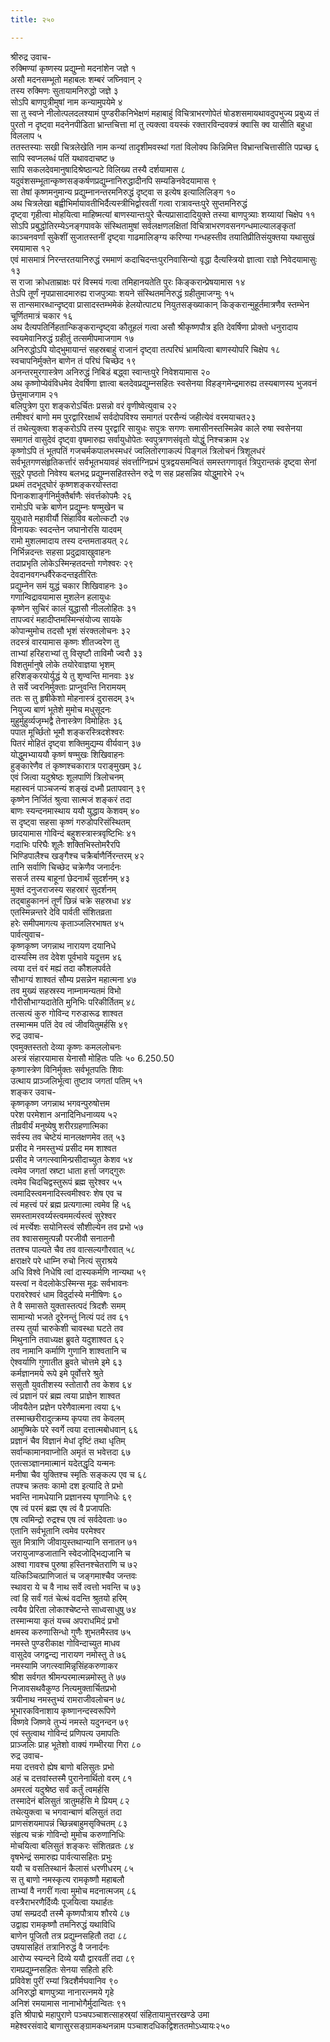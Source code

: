 ```yaml
---
title: २५०

---
```

श्रीरुद्र उवाच-  
रुक्मिण्यां कृष्णस्य प्रद्युम्नो मदनांशेन जज्ञे १  
असौ मदनसम्भूतो महाबलः शम्बरं जघ्निवान् २  
तस्य रुक्मिणः सुतायामनिरुद्धो जज्ञे ३  
सोऽपि बाणपुत्रीमुषां नाम कन्यामुपयेमे ४  
सा तु स्वप्ने नीलोत्पलदलश्यामं पुण्डरीकनिभेक्षणं महाबाहुं विचित्राभरणोपेतं षोडशसमायथावदुपभुज्य प्रबुध्य तं पुरतो न दृष्ट्वा मदनेनपीडिता भ्रान्तचित्ता मां तु त्यक्त्वा वयस्कं रक्तारविन्दवक्त्रं क्वासि क्व यासीति बहुधा विललाप ५  
ततस्तस्याः सखी चित्रलेखेति नाम कन्यां तादृशीमवस्थां गतां विलोक्य किन्निमित्त विभ्रान्तचित्तासीति पप्रच्छ ६  
सापि स्वप्नलब्धं पतिं यथावदाचष्ट ७  
सापि सकलदेवमानुषादिश्रेष्ठान्पटे विलिख्य तस्यै दर्शयामास ८  
यदुवंशसम्भूतान्कृष्णसङ्कर्षणप्रद्युम्नानिरुद्धादीनपि सम्यङिनवेदयामास ९  
सा तेषां कृष्णमनुमान्य प्रद्युम्नानन्तरमनिरुद्धं दृष्ट्वा स इत्येष इत्यालिलिङ्ग १०  
अथ चित्रलेखा बह्वीभिर्मायावतीभिर्दैत्यस्त्रीभिर्द्वारवतीं गत्वा रात्रावन्तःपुरे सुप्तमनिरुद्धं  
दृष्ट्वा गृहीत्वा मोहयित्वा माहिष्मत्यां बाणस्यान्तःपुरे चैत्यप्रासादादियुक्ते तस्या बाणपुत्र्याः शय्यायां चिक्षेप ११  
सोऽपि प्रबुद्धोतिरम्येऽनङ्गपावके संस्थितामुषां सर्वलक्षणलक्षितां विचित्राभरणवसनगन्धमाल्यालङ्कृतां काञ्चनवर्णां सुकेशीं सुजातस्तनीं दृष्ट्वा गाढमालिङ्ग्य करिण्या गन्धहस्तीव तयातिप्रीतिसंयुक्तया यथासुखं रमयामास १२  
एवं मासमात्रं निरन्तरतयानिरुद्धं रममाणं कदाचिदन्तःपुरनिवासिन्यो वृद्धा दैत्यस्त्रियो ज्ञात्वा राज्ञे निवेदयामासुः १३  
स राजा क्रोधताम्राक्षः परं विस्मयं गत्वा तमिहानयतेति पुरः किङ्करान्प्रेषयामास १४  
तेऽपि तूर्णं नृपप्रासादमारुह्य राजपुत्र्याः शयने संस्थितमनिरुद्धं ग्रहीतुमाजग्मुः १५  
स तान्समारब्धान्दृष्ट्वा प्रासादस्तम्भमेकं हेलयोत्पाट्य नियुतसङ्ख्याकान् किङ्करान्मुहूर्तमात्रणैव स्तम्भेन चूर्णितमात्रं चकार १६  
अथ दैत्यपतिर्निहतान्किङ्करान्दृष्ट्वा कौतूहलं गत्वा असौ श्रीकृष्णपौत्र इति देवर्षिणा प्रोक्तो धनुरादाय स्वयमेवानिरुद्धं ग्रहीतुं तत्समीपमाजगाम १७  
अनिरुद्धोऽपि योद्भुमायान्तं सहस्रबाहुं राजानं दृष्ट्वा तत्परिघं भ्रामयित्वा बाणस्योपरि चिक्षेप १८  
स्वचापनिर्मुक्तेन बाणेन तं परिघं चिच्छेद १९  
अनन्तरमुरगास्त्रेण अनिरुद्धं निबिडं बद्ध्वा स्वान्तःपुरे निवेशयामास २०  
अथ कृष्णोप्येवंविधमेव देवर्षिणा ज्ञात्वा बलदेवप्रद्युम्नसहितः स्वसेनया विहङ्गमेन्द्रमारुह्य तस्यबाणस्य भुजवनं छेत्तुमाजगाम २१  
बलिपुत्रेण पुरा शङ्करोऽर्चितः प्रसन्नो वरं वृणीष्वेत्युवाच २२  
तमीश्वरं बाणो मम पुरद्वारिरक्षार्थं सर्वदोपविश्य समागतं परसैन्यं जहीत्येवं वरमयाचत२३  
तं तथेत्युक्त्वा शङ्करोऽपि तस्य पुरद्वारि सायुधः सपुत्रः सगणः समासीनस्तस्मिन्नेव काले रुषा स्वसेनया समागतं वासुदेवं दृष्ट्वा वृषमारुह्य सर्वायुधोपेतः स्वपुत्रगणसंवृतो योद्धुं निश्चक्राम २४  
कृष्णोऽपि तं भूतपतिं गजचर्मकपालभस्मधरं ज्वलितोरगाकल्पं पिङ्गलं त्रिलोचनं त्रिशूलधरं सर्वभूतगणसंहृतिकर्त्तारं सर्वभूतभयावहं संवर्त्ताग्निप्रभं पुत्रद्वयसमन्वितं समस्तगणावृतं त्रिपुरान्तकं दृष्ट्वा सेनां सुदूरे पृष्ठतो निवेश्य बलभद्र प्रद्युम्नसहितस्तेन रुद्रे ण सह प्रहसन्निव योद्धुमारेभे २५  
प्रथमं तदभूद्घोरं कृष्णशङ्करयोस्तदा  
पिनाकशार्ङ्गनिर्मुक्तैर्बाणैः संवर्त्तकोपमैः २६  
रामोऽपि चक्रे बाणेन प्रद्युम्नः षण्मुखेन च  
युयुधाते महावीर्यौ सिंहाविव बलोत्कटौ २७  
विनायकः स्वदन्तेन जघानोरसि यादवम्  
रामो मुशलमादाय तस्य दन्तमताडयत् २८  
निर्भिन्नदन्तः सहसा प्रदुद्रावाखुवाहनः  
तदाप्रभृति लोकेऽस्मिन्हतदन्तो गणेश्वरः २९  
देवदानवगन्धर्वैरेकदन्तइतीरितः  
प्रद्युम्नेन समं युद्धं चकार शिखिवाहनः ३०  
गणान्विद्रावयामास मुशलेन हलायुधः  
कृष्णेन सुचिरं कालं युद्धासौ नीललोहितः ३१  
तापज्वरं महादीप्तमस्मिन्संयोज्य सायके  
कोपान्मुमोच तदसौ भृशं संरक्तलोचनः ३२  
तदस्त्रं वारयामास कृष्णः शीतज्वरेण तु  
ताभ्यां हरिहराभ्यां तु विसृष्टौ ताविमौ ज्वरौ ३३  
विशतुर्मानुषे लोके तयोरेवाज्ञया भृशम्  
हरिशङ्करयोर्युद्धं ये तु शृण्वन्ति मानवाः ३४  
ते सर्वे ज्वरनिर्मुक्ताः प्राप्नुवन्ति निरामयम्  
ततः स तु हृषीकेशो मोहनास्त्रं दुरासदम् ३५  
नियुज्य बाणं भूतेशे मुमोच मधुसूदनः  
मुहुर्मुहुर्व्यजृम्भद्वै तेनास्त्रेण विमोहितः ३६  
पपात मूर्च्छितो भूमौ शङ्करस्त्रिदशेश्वरः  
पितरं मोहितं दृष्ट्वा शक्तिमुद्यम्य वीर्यवान् ३७  
योद्धुमभ्याययौ कृष्णं षण्मुखः शिखिवाहनः  
हुङ्कारेणैव तं कृष्णश्चकारात्र पराङ्मुखम् ३८  
एवं जित्वा यदुश्रेष्ठः शूलपाणिं त्रिलोचनम्  
महास्वनं पाञ्चजन्यं शङ्खं दध्मौ प्रतापवान् ३९  
कृष्णेन निर्जितं श्रुत्वा सात्मजं शङ्करं तदा  
बाणः स्यन्दनमास्थाय ययौ युद्धाय केशवम् ४०  
स दृष्ट्वा सहसा कृष्णं गरुडोपरिसंस्थितम्  
छादयामास गोविन्दं बहुशस्त्रास्त्रवृष्टिभिः ४१  
गदाभिः परिघैः शूलैः शक्तिभिस्तोमरैरपि  
भिण्डिपालैश्च खङ्गैश्च चक्रैर्बाणैर्निरन्तरम् ४२  
तानि सर्वाणि चिच्छेद चक्रेणैव जनार्दनः  
ससर्ज तस्य बाहूनां छेदनार्थं सुदर्शनम् ४३  
मुक्तं दनुजराजस्य सहस्रारं सुदर्शनम्  
तद्बाहुकाननं तूर्णं छिन्नं चक्रे सहस्रधा ४४  
एतस्मिन्नन्तरे देवि पार्वती संशितव्रता  
हरेः समीपमागत्य कृताञ्जलिरभाषत ४५  
पार्वत्युवाच-  
कृष्णकृष्ण जगन्नाथ नारायण दयानिधे  
दास्यस्मि तव देवेश पूर्वभावे यदूत्तम ४६  
त्वया दत्तं वरं मह्यं तदा कौशलपर्वते  
सौभाग्यं शाश्वतं सौम्य प्रसन्नेन महात्मना ४७  
तव मुख्यं सहस्रस्य नाम्नामन्यतमं विभो  
गौरीसौभाग्यदातेति मुनिभिः परिकीर्तितम् ४८  
तत्सत्यं कुरु गोविन्द गरुडारूढ शाश्वत  
तस्मान्मम पतिं देव त्वं जीवयितुमर्हसि ४९  
रुद्र उवाच-  
एवमुक्तस्ततो देव्या कृष्णः कमललोचनः  
अस्त्रं संहारयामास येनासौ मोहितः पतिः ५० 6.250.50  
कृष्णास्त्रेण विनिर्मुक्तः सर्वभूतपतिः शिवः  
उत्थाय प्राञ्जलिर्भूत्वा तुष्टाव जगतां पतिम् ५१  
शङ्कर उवाच-  
कृष्णकृष्ण जगन्नाथ भगवन्पुरुषोत्तम  
परेश परमेशान अनादिनिधनाव्यय ५२  
तीव्रवीर्यं मनुष्येषु शरीरग्रहणात्मिका  
सर्वस्य तव चेष्टेयं मानलक्षणमेव तत् ५३  
प्रसीद मे नमस्तुभ्यं प्रसीद मम शाश्वत  
प्रसीद मे जगत्स्वामिन्प्रसीदाच्युत केशव ५४  
त्वमेव जगतां स्रष्टा धाता हर्त्ता जगद्गुरुः  
त्वमेव चिदचिद्वस्तुरूपं ब्रह्म सुरेश्वर ५५  
त्वमादिस्त्वमनादिस्त्वमीश्वरः शेष एव च  
त्वं महत्त्वं परं ब्रह्म प्रत्यगात्मा त्वमेव हि ५६  
समस्तामरवर्य्यस्त्वममर्त्यस्त्वं सुरेश्वर  
त्वं मर्त्त्येशः सयोनिस्त्वं सौशील्येन तव प्रभो ५७  
तव श्वाससमुत्पन्नौ परजीवौ सनातनौ  
ततश्च पाल्यते चैव तव वात्सल्यगौरवात् ५८  
क्षराक्षरे परे धाम्नि रुचो नित्यं सुराश्रये  
अधि विश्वे निधेषि त्वां दास्यकर्मणि नान्यथा ५९  
यस्त्वां न वेदलोकेऽस्मिन्स मूढः सर्वभावनः  
परावरेश्वरं धाम विदुर्दास्ये मनीषिणः ६०  
ते वै समासते युक्तास्तत्पदं त्रिदशैः समम्  
सामान्यो भजते दूरेनन्तुं नित्यं पदं तव ६१  
तस्य तुर्या चारुकेशी चावस्था घटते तव  
मिथुनानि तवाध्यक्ष ब्रुवते यदुशाश्वत ६२  
तव नामानि कर्माणि गुणानि शाश्वतानि च  
ऐश्वर्याणि गुणातीत ब्रुवते चोत्तमे इमे ६३  
कर्मज्ञानमये रूपे इमे पूर्वोत्तरे श्रुते  
ससुतौ युवतीशस्य स्तोतारौ तव केशव ६४  
त्वं प्रज्ञानं परं ब्रह्म त्वया प्राज्ञेन शाश्वत  
जीवयैतेन प्रज्ञेन परेणैवात्मना त्वया ६५  
तस्माच्छरीरादुत्क्रम्य कृपया तव केवलम्  
आमुष्मिके परे स्वर्गे त्वया दत्तात्मबोधवान् ६६  
प्रज्ञानं चैव विज्ञानं मेधां दृष्टिं तथा धृतिम्  
सर्वान्कामानवाप्नोति अमृतं स भवेत्तदा ६७  
एतत्सञ्ज्ञानमात्मानं यदेतद्धृदि यन्मनः  
मनीषा चैव युक्तिश्च स्मृतिः सङ्कल्प एव च ६८  
तपश्च क्रतवः कामो दश इत्यादि ते प्रभो  
भवन्ति नामधेयानि प्रज्ञानस्य घृणानिधेः ६९  
एष त्वं परमं ब्रह्म एष त्वं वै प्रजापतिः  
एष त्वमिन्द्रो रुद्रश्च एष त्वं सर्वदेवताः ७०  
एतानि सर्वभूतानि त्वमेव परमेश्वर  
सुत मित्राणि जीवायुस्तथान्यानि सनातन ७१  
जरायुजाण्डजातानि स्वेदजोद्भिद्यजानि च  
अश्वा गावश्च पुरुषा हस्तिनश्चेतराणि च ७२  
यत्किञ्चित्प्राणिजातं च जङ्गमाश्चैव जन्तवः  
स्थावरा ये च वै नाथ सर्वे त्वत्तो भवन्ति च ७३  
त्वां हि सर्वं गतं चेत्थं वदन्ति श्रुतयो हरिम्  
त्वयैव प्रेरिता लोकाश्चेष्टन्ते साध्वसाधुषु ७४  
तस्मान्मया कृतं यच्च अपराधमिदं प्रभो  
क्षमस्व करुणासिन्धो गुणैः शुभतमैस्तव ७५  
नमस्ते पुण्डरीकाक्ष गोविन्दाच्युत माधव  
वासुदेव जगद्वन्द्य नारायण नमोस्तु ते ७६  
नमस्यामि जगत्स्वामिन्नृसिंहकरुणाकर  
श्रीश सर्वगत श्रीमन्परमात्मन्नमोस्तु ते ७७  
निजावसथवैकुण्ठ नित्यमुक्तार्चितप्रभो  
त्रयीनाथ नमस्तुभ्यं रामराजीवलोचन ७८  
भूभारकविनाशाय कृष्णानन्दस्वरूपिणे  
विष्णवे जिष्णवे तुभ्यं नमस्ते यदुनन्दन ७९  
एवं स्तुत्वाथ गोविन्दं प्रणिपत्य उमापतिः  
प्राञ्जलिः प्राह भूतेशो वाक्यं गम्भीरया गिरा ८०  
रुद्र उवाच-  
मया दत्तवरो ह्येष बाणो बलिसुतः प्रभो  
अहं च दत्तवांस्तस्मै पुरानेनार्थितो वरम् ८१  
अमरत्वं यदुश्रेष्ठ सर्वं कर्तुं त्वमर्हसि  
तस्मादेनं बलिसुतं त्रातुमर्हसि मे प्रियम् ८२  
तथेत्युक्त्वा च भगवान्बाणं बलिसुतं तदा  
प्राणसंशयमापन्नं च्छिन्नबाहुमसृक्चितम् ८३  
संहृत्य चक्रं गोविन्दो मुमोच करुणानिधिः  
मोचयित्वा बलिसुतं शङ्करः संशितव्रतः ८४  
वृषभेन्द्रं समारुह्य पार्वत्यासहितः प्रभुः  
ययौ च वसतिस्थानं कैलासं धरणीधरम् ८५  
स तु बाणो नमस्कृत्य रामकृष्णौ महाबलौ  
ताभ्यां वै नगरीं गत्वा मुमोच मदनात्मजम् ८६  
वस्त्रैराभरणैर्दिव्यैः पूजयित्वा यथार्हतः  
उषां सम्प्रददौ तस्मै कृष्णपौत्राय शौरये ८७  
उद्वाह्य रामकृष्णौ तमनिरुद्धं यथाविधि  
बाणेन पूजितौ तत्र प्रद्युम्नसहितौ तदा ८८  
उषयासहितं तत्रानिरुद्धं वै जनार्दनः  
आरोप्य स्यन्दने दिव्ये ययौ द्वारवतीं तदा ८९  
रामप्रद्युम्नसहितः सेनया सहितो हरिः  
प्रविवेश पुरीं रम्यां त्रिदशैर्मघवानिव ९०  
अनिरुद्धो बाणपुत्र्या नानारत्नमये गृहे  
अनिशं रमयामास नानाभोगैर्मुदान्वितः ९१  
इति श्रीपाद्मे महापुराणे पञ्चपञ्चाशत्साहस्र्यां संहितायामुत्तरखण्डे उमा  
महेश्वरसंवादे बाणासुरसङ्ग्रामकथनन्नाम पञ्चाशदधिकद्विशततमोऽध्यायः२५०